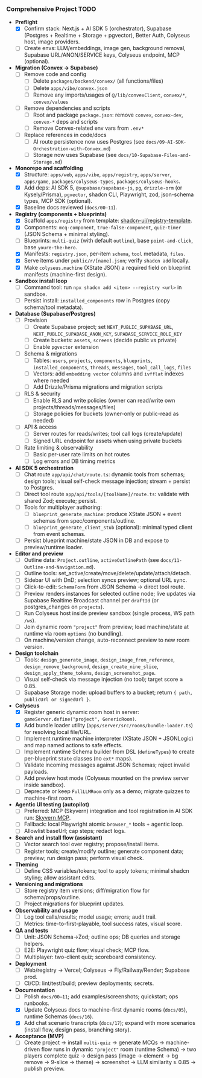 ### Comprehensive Project TODO

- **Preflight**
  - [x] Confirm stack: Next.js + AI SDK 5 (orchestrator), Supabase (Postgres + Realtime + Storage + pgvector), Better Auth, Colyseus host, image providers.
  - [ ] Create envs: LLM/embeddings, image gen, background removal, Supabase URL/ANON/SERVICE keys, Colyseus endpoint, MCP (optional).

- **Migration (Convex → Supabase)**
  - [ ] Remove code and config
    - [ ] Delete `packages/backend/convex/` (all functions/files)
    - [ ] Delete `apps/vibe/convex.json`
    - [ ] Remove any imports/usages of `@/lib/convexClient`, `convex/*`, `convex/values`
  - [ ] Remove dependencies and scripts
    - [ ] Root and package `package.json`: remove `convex`, `convex-dev`, `convex-*` deps and scripts
    - [ ] Remove Convex-related env vars from `.env*`
  - [ ] Replace references in code/docs
    - [ ] AI route persistence now uses Postgres (see `docs/09-AI-SDK-Orchestration-with-Convex.md`)
    - [ ] Storage now uses Supabase (see `docs/10-Supabase-Files-and-Storage.md`)

- **Monorepo and scaffolding**
  - [x] Structure: `apps/web`, `apps/vibe`, `apps/registry`, `apps/server`, `apps/game`, `packages/colyseus-types`, `packages/colyseus-hooks`.
  - [x] Add deps: AI SDK 5, `@supabase/supabase-js`, `pg`, `drizzle-orm` (or Kysely/Prisma), `pgvector`, shadcn CLI, Playwright, zod, json-schema types, MCP SDK (optional).
  - [x] Baseline docs reviewed (`docs/00–11`).

- **Registry (components + blueprints)**
  - [x] Scaffold `apps/registry` from template: [shadcn-ui/registry-template](https://github.com/shadcn-ui/registry-template).
  - [x] Components: `mcq-component`, `true-false-component`, `quiz-timer` (JSON Schema + minimal styling).
  - [ ] Blueprints: `multi-quiz` (with default `outline`), base `point-and-click`, base `youre-the-hero`.
  - [x] Manifests: `registry.json`, per-item `schema`, `tool` metadata, `files`.
  - [x] Serve items under `public/r/[name].json`; verify `shadcn add` locally.
  - [x] Make `colyseus.machine` (XState JSON) a required field on blueprint manifests (machine-first design).

- **Sandbox install loop**
  - [ ] Command tool: run `npx shadcn add <item> --registry <url>` in sandbox.
  - [ ] Persist install: `installed_components` row in Postgres (copy schema/tool metadata).

- **Database (Supabase/Postgres)**
  - [ ] Provision
    - [ ] Create Supabase project; set `NEXT_PUBLIC_SUPABASE_URL`, `NEXT_PUBLIC_SUPABASE_ANON_KEY`, `SUPABASE_SERVICE_ROLE_KEY`
    - [ ] Create buckets: `assets`, `screens` (decide public vs private)
    - [ ] Enable `pgvector` extension
  - [ ] Schema & migrations
    - [ ] Tables: `users`, `projects`, `components`, `blueprints`, `installed_components`, `threads`, `messages`, `tool_call_logs`, `files`
    - [ ] Vectors: add `embedding vector` columns and `ivfflat` indexes where needed
    - [ ] Add Drizzle/Prisma migrations and migration scripts
  - [ ] RLS & security
    - [ ] Enable RLS and write policies (owner can read/write own projects/threads/messages/files)
    - [ ] Storage policies for buckets (owner-only or public-read as needed)
  - [ ] API & access
    - [ ] Server routes for reads/writes; tool call logs (create/update)
    - [ ] Signed URL endpoint for assets when using private buckets
  - [ ] Rate limiting & observability
    - [ ] Basic per-user rate limits on hot routes
    - [ ] Log errors and DB timing metrics

- **AI SDK 5 orchestration**
  - [ ] Chat route `app/api/chat/route.ts`: dynamic tools from schemas; design tools; visual self-check message injection; stream + persist to Postgres.
  - [ ] Direct tool route `app/api/tools/[toolName]/route.ts`: validate with shared Zod; execute; persist.
  - [ ] Tools for multiplayer authoring:
    - [ ] `blueprint_generate_machine`: produce XState JSON + event schemas from spec/components/outline.
    - [ ] `blueprint_generate_client_stub` (optional): minimal typed client from event schemas.
  - [ ] Persist blueprint machine/state JSON in DB and expose to preview/runtime loader.

- **Editor and preview**
  - [ ] Outline data: `Project.outline`, `activeOutlinePath` (see `docs/11-Outline-and-Navigation.md`).
  - [ ] Outline tools: set_active/create/move/delete/update/attach/detach.
  - [ ] Sidebar UI with DnD; selection syncs preview; optional URL sync.
  - [ ] Click-to-edit: `SchemaForm` from JSON Schema → direct tool route.
  - [ ] Preview renders instances for selected outline node; live updates via Supabase Realtime Broadcast channel per `draftId` (or postgres_changes on `projects`).
  - [ ] Run Colyseus host inside preview sandbox (single process, WS path `/ws`).
  - [ ] Join dynamic room `"project"` from preview; load machine/state at runtime via room `options` (no bundling).
  - [ ] On machine/version change, auto-reconnect preview to new room version.

- **Design toolchain**
  - [ ] Tools: `design_generate_image`, `design_image_from_reference`, `design_remove_background`, `design_create_nine_slice`, `design_apply_theme_tokens`, `design_screenshot_page`.
  - [ ] Visual self-check via message injection (no tool); target score ≥ 0.85.
  - [ ] Supabase Storage mode: upload buffers to a bucket; return `{ path, publicUrl or signedUrl }`.

- **Colyseus**
  - [x] Register generic dynamic room host in server: `gameServer.define("project", GenericRoom)`.
  - [x] Add bundle loader utility (`apps/server/src/rooms/bundle-loader.ts`) for resolving local file/URL.
  - [ ] Implement runtime machine interpreter (XState JSON + JSONLogic) and map named actions to safe effects.
  - [ ] Implement runtime Schema builder from DSL (`defineTypes`) to create per-blueprint `State` classes (no `ext*` maps).
  - [ ] Validate incoming messages against JSON Schemas; reject invalid payloads.
  - [ ] Add preview host mode (Colyseus mounted on the preview server inside sandbox).
  - [ ] Deprecate or keep `FullLLMRoom` only as a demo; migrate quizzes to machine-first room.

- **Agentic UI testing (autopilot)**
  - [ ] Preferred: MCP (Skyvern) integration and tool registration in AI SDK run: [Skyvern MCP](https://docs.skyvern.com/integrations/mcp).
  - [ ] Fallback: local Playwright atomic `browser_*` tools + agentic loop.
  - [ ] Allowlist baseUrl; cap steps; redact logs.

- **Search and install flow (assistant)**
  - [ ] Vector search tool over registry; propose/install items.
  - [ ] Register tools; create/modify outline; generate component data; preview; run design pass; perform visual check.

- **Theming**
  - [ ] Define CSS variables/tokens; tool to apply tokens; minimal shadcn styling; allow assistant edits.

- **Versioning and migrations**
  - [ ] Store registry item versions; diff/migration flow for schema/props/outline.
  - [ ] Project migrations for blueprint updates.

- **Observability and usage**
  - [ ] Log tool calls/results; model usage; errors; audit trail.
  - [ ] Metrics: time-to-first-playable, tool success rates, visual score.

- **QA and tests**
  - [ ] Unit: JSON Schema→Zod; outline ops; DB queries and storage helpers.
  - [ ] E2E: Playwright quiz flow; visual check; MCP flow.
  - [ ] Multiplayer: two-client quiz; scoreboard consistency.

- **Deployment**
  - [ ] Web/registry → Vercel; Colyseus → Fly/Railway/Render; Supabase prod.
  - [ ] CI/CD: lint/test/build; preview deployments; secrets.

- **Documentation**
  - [ ] Polish `docs/00–11`; add examples/screenshots; quickstart; ops runbooks.
  - [x] Update Colyseus docs to machine-first dynamic rooms (`docs/05`), runtime Schemas (`docs/16`).
  - [x] Add chat scenario transcripts (`docs/17`); expand with more scenarios (install flow, design pass, branching story).

- **Acceptance (MVP)**
  - [ ] Create project → install `multi-quiz` → generate MCQs → machine-driven flow runs in dynamic `"project"` room (runtime Schema) → two players complete quiz → design pass (image → element → bg remove → 9-slice → theme) → screenshot → LLM similarity ≥ 0.85 → publish preview.
